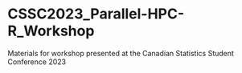 # CSSC2023_Parallel-HPC-R_Workshop
Materials for workshop presented at the Canadian Statistics Student Conference 2023

